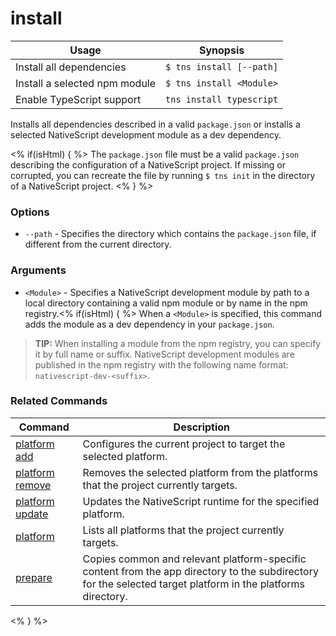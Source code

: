 install
==========

Usage | Synopsis
---|---
Install all dependencies | `$ tns install [--path]`
Install a selected npm module | `$ tns install <Module>`
Enable TypeScript support | `tns install typescript`

Installs all dependencies described in a valid `package.json` or installs a selected NativeScript development module as a dev dependency.

<% if(isHtml) { %>
The `package.json` file must be a valid `package.json` describing the configuration of a NativeScript project. If missing or corrupted, you can recreate the file by running `$ tns init` in the directory of a NativeScript project.
<% } %>

### Options
* `--path` - Specifies the directory which contains the `package.json` file, if different from the current directory.

### Arguments
* `<Module>` - Specifies a NativeScript development module by path to a local directory containing a valid npm module or by name in the npm registry.<% if(isHtml) { %> When a `<Module>` is specified, this command adds the module as a dev dependency in your `package.json`.

> **TIP:** When installing a module from the npm registry, you can specify it by full name or suffix. NativeScript development modules are published in the npm registry with the following name format: `nativescript-dev-<suffix>`.

### Related Commands

Command | Description
----------|----------
[platform add](platform-add.html) | Configures the current project to target the selected platform.
[platform remove](platform-remove.html) | Removes the selected platform from the platforms that the project currently targets.
[platform update](platform-update.html) | Updates the NativeScript runtime for the specified platform.
[platform](platform.html) | Lists all platforms that the project currently targets.
[prepare](prepare.html) | Copies common and relevant platform-specific content from the app directory to the subdirectory for the selected target platform in the platforms directory.
<% } %>
